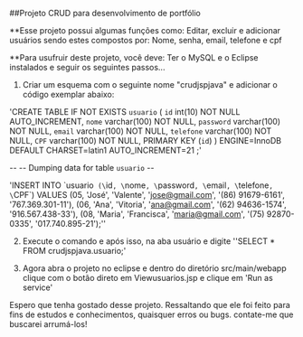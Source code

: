 ##Projeto CRUD para desenvolvimento de portfólio

**Esse projeto possui algumas funções como: Editar, excluir e adicionar usuários sendo estes compostos por: Nome, senha, email, telefone e cpf

**Para usufruir deste projeto, você deve: Ter o MySQL e o Eclipse instalados e seguir os seguintes passos...

1. Criar um esquema com o seguinte nome "crudjspjava" e adicionar o código exemplar abaixo:

'CREATE TABLE IF NOT EXISTS `usuario` (
  `id` int(10) NOT NULL AUTO_INCREMENT,
  `nome` varchar(100) NOT NULL,
  `password` varchar(100) NOT NULL,
  `email` varchar(100) NOT NULL,
  `telefone` varchar(100) NOT NULL,
  `CPF` varchar(100) NOT NULL,
  PRIMARY KEY (`id`)
) ENGINE=InnoDB  DEFAULT CHARSET=latin1 AUTO_INCREMENT=21 ;'

\--
\-- Dumping data for table `usuario`
\--

'INSERT INTO \`usuario` (\`id`, \`nome`, \`password`, \`email`, \`telefone`, \`CPF`) VALUES
(05, 'José', 'Valente', 'jose@gmail.com', '(86) 91679-6161', '767.369.301-11'),
(06, 'Ana', 'Vitoria', 'ana@gmail.com', '(62) 94636-1574', '916.567.438-33'),
(08, 'Maria', 'Francisca', 'maria@gmail.com', '(75) 92870-0335', '017.740.895-21');''

2. Execute o comando
e após isso, na aba usuário e digite ''SELECT * FROM crudjspjava.usuario;'

3. Agora abra o projeto no eclipse e dentro do diretório src/main/webapp clique com o botão direto em Viewusuarios.jsp e clique em 'Run as service'

Espero que tenha gostado desse projeto. Ressaltando que ele foi feito para fins de estudos e conhecimentos, quaisquer erros ou bugs. contate-me que buscarei arrumá-los!
